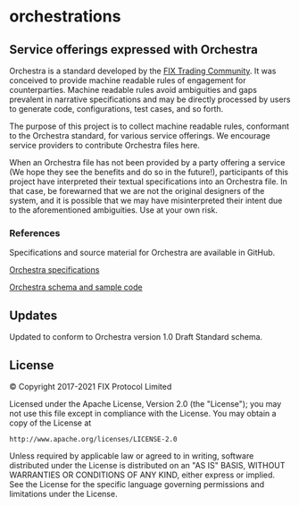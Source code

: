 # orchestrations

## Service offerings expressed with Orchestra

Orchestra is a standard developed by the [FIX Trading Community](http://www.fixtradingcommunity.org/). It was conceived to provide machine readable rules of engagement for counterparties. Machine readable rules avoid ambiguities and gaps prevalent in narrative specifications and may be directly processed by users to generate code, configurations, test cases, and so forth.

The purpose of this project is to collect machine readable rules, conformant to the Orchestra standard, for various service offerings. We encourage service providers to contribute Orchestra files here.

When an Orchestra file has not been provided by a party offering a service (We hope they see the benefits and do so in the future!), participants of this project have interpreted their textual specifications into an Orchestra file. In that case, be forewarned that we are not the original designers of the system, and it is possible that we may have misinterpreted their intent due to the aforementioned ambiguities. Use at your own risk.

### References
Specifications and source material for Orchestra are available in GitHub.

[Orchestra specifications](https://github.com/FIXTradingCommunity/fix-orchestra-spec)

[Orchestra schema and sample code](https://github.com/FIXTradingCommunity/fix-orchestra)

## Updates

Updated to conform to Orchestra version 1.0 Draft Standard schema.

## License
© Copyright 2017-2021 FIX Protocol Limited

Licensed under the Apache License, Version 2.0 (the "License");
you may not use this file except in compliance with the License.
You may obtain a copy of the License at

    http://www.apache.org/licenses/LICENSE-2.0

Unless required by applicable law or agreed to in writing, software
distributed under the License is distributed on an "AS IS" BASIS,
WITHOUT WARRANTIES OR CONDITIONS OF ANY KIND, either express or implied.
See the License for the specific language governing permissions and
limitations under the License.


